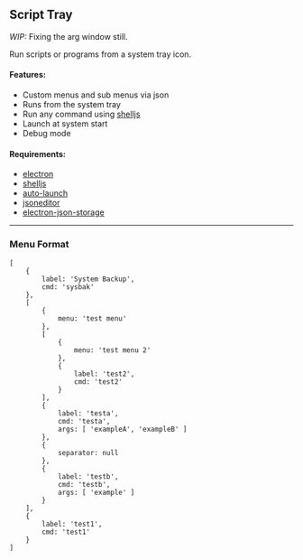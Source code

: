 ##  Script Tray

*WIP:*  Fixing the arg window still.

Run scripts or programs from a system tray icon.

#### Features:
- Custom menus and sub menus via json
- Runs from the system tray
- Run any command using [shelljs](https://www.npmjs.com/package/shelljs)
- Launch at system start
- Debug mode

#### Requirements:
- [electron](https://www.npmjs.com/package/electron)
- [shelljs](https://www.npmjs.com/package/shelljs)
- [auto-launch](https://www.npmjs.com/package/auto-launch)
- [jsoneditor](https://www.npmjs.com/package/jsoneditor)
- [electron-json-storage](https://www.npmjs.com/package/electron-json-storage)

-----

### Menu Format

```
[
    {
        label: 'System Backup',
        cmd: 'sysbak'
    },
    [
        {
            menu: 'test menu'
        },
        [
            {
                menu: 'test menu 2'
            },
            {
                label: 'test2',
                cmd: 'test2'
            }
        ],
        {
            label: 'testa',
            cmd: 'testa',
            args: [ 'exampleA', 'exampleB' ]
        },
        {
            separator: null
        },
        {
            label: 'testb',
            cmd: 'testb',
            args: [ 'example' ]
        }
    ],
    {
        label: 'test1',
        cmd: 'test1'
    }
]
```
